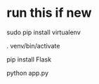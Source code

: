 # run this if new

sudo pip install virtualenv

. venv/bin/activate

pip install Flask

python app.py

